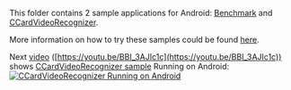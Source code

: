 This folder contains 2 sample applications for Android: [Benchmark](../../README.md#benchmark-android) and [CCardVideoRecognizer](../../README.md#ccardvideorecognizer-android).

More information on how to try these samples could be found [here](../../README.md#trying-the-samples-android).

Next [video](https://youtu.be/BBI_3AJIc1c) ([https://youtu.be/BBI_3AJIc1c](https://youtu.be/BBI_3AJIc1c)) shows [CCardVideoRecognizer sample](#sample-application-videorecognizer-android) Running on Android: <br />
[![CCardVideoRecognizer Running on Android](https://img.youtube.com/vi/BBI_3AJIc1c/maxresdefault.jpg)](https://www.youtube.com/watch?v=BBI_3AJIc1c)
